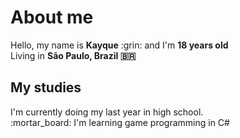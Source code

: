 <h1>About me</h1>
Hello, my name is <strong>Kayque</strong> :grin: and I'm <strong>18 years old</strong></br>
Living in <strong>São Paulo, Brazil 🇧🇷</strong> </br>


<h2>My studies</h2>
I'm currently doing my last year in high school.</br>
:mortar_board: I'm learning game programming in C#</br>
<!--
:black_square_button: C#</br>
:ballot_box_with_check:
-->
